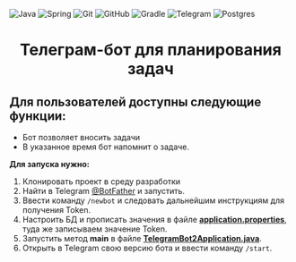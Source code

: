 ![Java](https://img.shields.io/badge/java-%23ED8B00.svg?style=for-the-badge&logo=java&logoColor=white)
![Spring](https://img.shields.io/badge/spring-%236DB33F.svg?style=for-the-badge&logo=spring&logoColor=white)
![Git](https://img.shields.io/badge/git%20-%23F05033.svg?&style=for-the-badge&logo=git&logoColor=white)
![GitHub](https://img.shields.io/badge/github-%23121011.svg?style=for-the-badge&logo=github&logoColor=white)
![Gradle](https://img.shields.io/badge/Gradle-02303A.svg?style=for-the-badge&logo=Gradle&logoColor=white)
![Telegram](https://img.shields.io/badge/Telegram-2CA5E0?style=for-the-badge&logo=telegram&logoColor=white)
![Postgres](https://img.shields.io/badge/postgres-%23316192.svg?style=for-the-badge&logo=postgresql&logoColor=white)
<h1 align="center">Телеграм-бот для планирования задач</h1>

<h2>Для пользователей доступны следующие функции:</h2>
<ul>
  <li>Бот позволяет вносить задачи</li>
  <li>В указанное время бот напомнит о задаче.</li>
</ul>

 **Для запуска нужно:**
1. Клонировать проект в среду разработки</li>
2. Найти в Telegram [@BotFather](https://t.me/BotFather) и запустить.
4. Ввести команду ```/newbot```  и следовать дальнейшим инструкциям для получения Token.
5. Настроить БД и прописать значения в файле **[application.properties](src/main/resources/application.properties)**, туда же записываем значение Token.
6. Запустить метод **main** в файле **[TelegramBot2Application.java](src/main/java/pro/skypro/telegrambot2/TelegramBot2Application.java)**.
7. Открыть в Telegram свою версию бота и ввести команду ```/start```.
